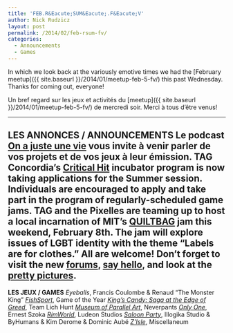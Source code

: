 ```yaml
---
title: 'FEB.R&Eacute;SUM&Eacute;.F&Eacute;V'
author: Nick Rudzicz
layout: post
permalink: /2014/02/feb-rsum-fv/
categories:
  - Announcements
  - Games
---
```



In which we look back at the variously emotive times we had the [February meetup]({{ site.baseurl }}/2014/01/meetup-feb-5-fv/) this past Wednesday.
Thanks for coming out, everyone!



Un bref regard sur les jeux et activit&eacute;s du [meetup]({{ site.baseurl }}/2014/01/meetup-feb-5-fv/) de mercredi soir.
Merci &agrave; tous d&#8217;&ecirc;tre venus!
 


---
**LES ANNONCES / ANNOUNCEMENTS**
 Le podcast [On a juste une vie](http://www.onajusteunevie.ca/) vous invite &agrave; venir parler de vos projets et de vos jeux &agrave; leur &eacute;mission.
TAG Concordia&#8217;s [Critical Hit](http://www.criticalhitmontreal.ca/) incubator program is now taking applications for the Summer session. Individuals are encouraged to apply and take part in the program of regularly-scheduled game jams.
TAG and the Pixelles are teaming up to host a local incarnation of MIT&#8217;s [QUILTBAG](http://pixelles.ca/blog/2014/01/quiltbag-jam) jam this weekend, February 8th. The jam will explore issues of LGBT identity with the theme &#8220;Labels are for clothes.&#8221; All are welcome!
Don&#8217;t forget to visit the new [forums](http://forum.mrgs.ca/), [say hello](http://forum.mrgs.ca/t/welcome-to-the-new-mrgs-slmr-forum/15), and look at the [pretty pictures](http://forum.mrgs.ca/t/moving-pictures/22).
---
**LES JEUX / GAMES**
*Eyeballs*, Francis Coulombe &#038; Renaud &#8220;The Monster King&#8221;
 *[FishSport](http://www.thegoty.com/fishsport)*, Game of the Year
 *[King&#8217;s Candy: Saga at the Edge of Greed](http://teamlichhunt.itch.io/kings-candy---saga-at-the-edge-of-greed)*, Team Lich Hunt
 *[Museum of Parallel Art](http://technobeanie.com/stuff/games/Museum/)*, Neverpants
 *[Only One](http://www.rebelbinary.com/OnlyOne/)*, Ernest Szoka
 *[RimWorld](http://rimworldgame.com/)*, Ludeon Studios
 *[Saloon Party](https://www.facebook.com/SaloonPartyGame)*, Illogika Studio &#038; ByHumans &#038; Kim Derome &#038; Dominic Aub&eacute;
 *[Z&#8217;Isle](http://globalgamejam.org/2014/games/zisle)*, Miscellaneum
 
 
